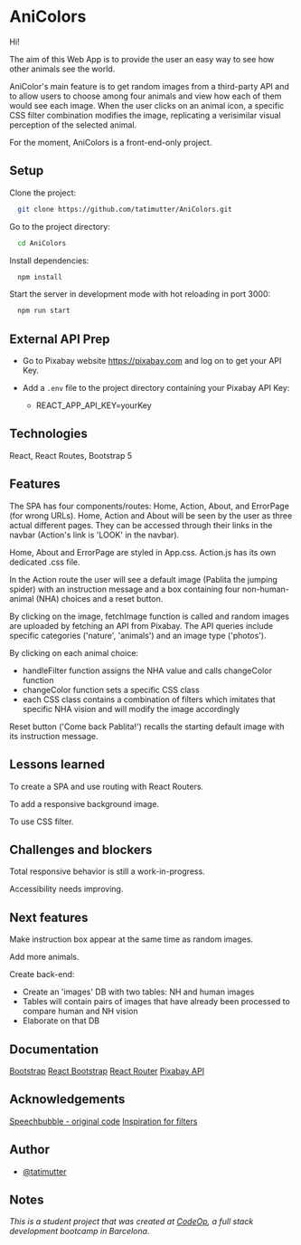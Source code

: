 # AniColors

Hi!

The aim of this Web App is to provide the user an easy way to see how other animals see the world.

AniColor's main feature is to get random images from a third-party API and to allow users to choose among four animals and view how each of them would see each image. When the user clicks on an animal icon, a specific CSS filter combination modifies the image, replicating a verisimilar visual perception of the selected animal.

For the moment, AniColors is a front-end-only project.

## Setup

Clone the project:

```bash
  git clone https://github.com/tatimutter/AniColors.git
```

Go to the project directory:

```bash
  cd AniColors
```

Install dependencies:

```bash
  npm install
```

Start the server in development mode with hot reloading in port 3000:

```bash
  npm run start
```

## External API Prep

- Go to Pixabay website <https://pixabay.com> and log on to get your API Key.

- Add a `.env` file to the project directory containing your Pixabay API Key:
  - REACT_APP_API_KEY=yourKey

## Technologies

React, React Routes, Bootstrap 5

## Features

The SPA has four components/routes: Home, Action, About, and ErrorPage (for wrong URLs).
Home, Action and About will be seen by the user as three actual different pages. They can be accessed through their links in the navbar (Action's link is 'LOOK' in the navbar).

Home, About and ErrorPage are styled in App.css. Action.js has its own dedicated .css file.

In the Action route the user will see a default image (Pablita the jumping spider) with an instruction message and a box containing four non-human-animal (NHA) choices and a reset button.

By clicking on the image, fetchImage function is called and random images are uploaded by fetching an API from Pixabay. The API queries include specific categories ('nature', 'animals') and an image type ('photos').

By clicking on each animal choice:

- handleFilter function assigns the NHA value and calls changeColor function
- changeColor function sets a specific CSS class
- each CSS class contains a combination of filters which imitates that specific NHA vision and will modify the image accordingly

Reset button ('Come back Pablita!') recalls the starting default image with its instruction message.

## Lessons learned

To create a SPA and use routing with React Routers.

To add a responsive background image.

To use CSS filter.

## Challenges and blockers

Total responsive behavior is still a work-in-progress.

Accessibility needs improving.

## Next features

Make instruction box appear at the same time as random images.

Add more animals.

Create back-end:

- Create an 'images' DB with two tables: NH and human images
- Tables will contain pairs of images that have already been processed to compare human and NH vision
- Elaborate on that DB

## Documentation

[Bootstrap](https://getbootstrap.com/docs/5.3/getting-started/introduction/)
[React Bootstrap](https://react-bootstrap.netlify.app/)
[React Router](https://reactrouter.com/en/main)
[Pixabay API](https://pixabay.com/service/about/api/)

## Acknowledgements

[Speechbubble - original code](https://codingislove.com/css-speech-bubbles/)
[Inspiration for filters](https://linuxhint.com/change-color-image-blue-css/)

## Author

- [@tatimutter](https://github.com/tatimutter/)

## Notes

_This is a student project that was created at [CodeOp](http://CodeOp.tech), a full stack development bootcamp in Barcelona._
